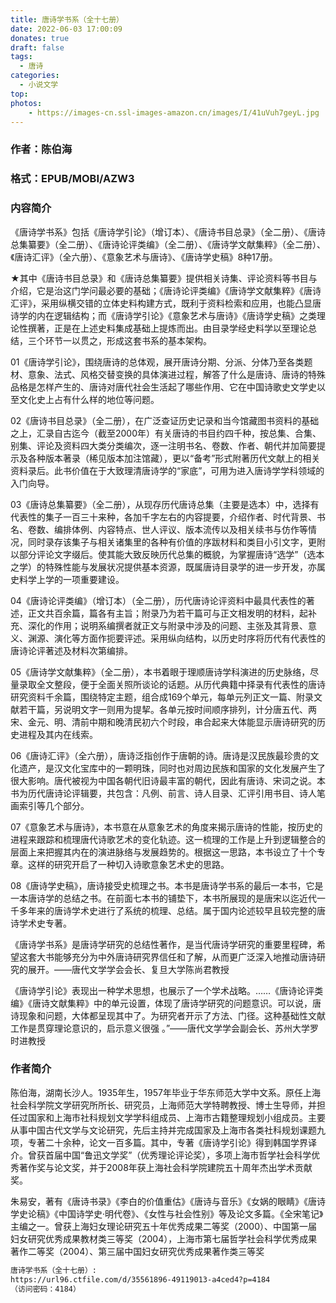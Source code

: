 ```yaml
---
title: 唐诗学书系（全十七册）
date: 2022-06-03 17:00:09
donates: true
draft: false
tags:
  - 唐诗
categories: 
  - 小说文学
top:
photos:
    - https://images-cn.ssl-images-amazon.cn/images/I/41uVuh7geyL.jpg
---
```


### 作者：陈伯海

### 格式：EPUB/MOBI/AZW3

### 内容简介

<!-- more-->

《唐诗学书系》包括《唐诗学引论》（增订本）、《唐诗书目总录》（全二册）、《唐诗总集纂要》（全二册）、《唐诗论评类编》（全二册）、《唐诗学文献集粹》（全二册）、《唐诗汇评》（全六册）、《意象艺术与唐诗》、《唐诗学史稿》8种17册。

★其中《唐诗书目总录》和《唐诗总集纂要》提供相关诗集、评论资料等书目与介绍，它是治这门学问最必要的基础；《唐诗论评类编》《唐诗学文献集粹》《唐诗汇评》，采用纵横交错的立体史料构建方式，既利于资料检索和应用，也能凸显唐诗学的内在逻辑结构；而《唐诗学引论》《意象艺术与唐诗》《唐诗学史稿》之类理论性撰著，正是在上述史料集成基础上提炼而出。由目录学经史料学以至理论总结，三个环节一以贯之，形成这套书系的基本架构。

01《唐诗学引论》，围绕唐诗的总体观，展开唐诗分期、分派、分体乃至各类题材、意象、法式、风格交替变换的具体演进过程，解答了什么是唐诗、唐诗的特殊品格是怎样产生的、唐诗对唐代社会生活起了哪些作用、它在中国诗歌史文学史以至文化史上占有什么样的地位等问题。

02《唐诗书目总录》（全二册），在广泛查证历史记录和当今馆藏图书资料的基础之上，汇录自古迄今（截至2000年）有关唐诗的书目约四千种，按总集、合集、别集、评论及资料四大类分类编次，逐一注明书名、卷数、作者、朝代并加简要提示及各种版本著录（稀见版本加注馆藏），更以“备考”形式附著历代文献上的相关资料录后。此书价值在于大致理清唐诗学的“家底”，可用为进入唐诗学学科领域的入门向导。

03《唐诗总集纂要》（全二册），从现存历代唐诗总集（主要是选本）中，选择有代表性的集子一百三十来种，各加千字左右的内容提要，介绍作者、时代背景、书名、卷数、编排体例、内容特点、世人评议、版本流传以及相关续书与仿作等情况，同时录存该集子与相关诸集里的各种有价值的序跋材料和类目小引文字，更附以部分评论文字缀后。使其能大致反映历代总集的概貌，为掌握唐诗“选学”（选本之学）的特殊性能与发展状况提供基本资源，既属唐诗目录学的进一步开发，亦属史料学上学的一项重要建设。

04《唐诗论评类编》（增订本）（全二册），历代唐诗论评资料中最具代表性的著述，正文共百余篇，篇各有主旨；附录乃为若干篇可与正文相发明的材料，起补充、深化的作用；说明系编撰者就正文与附录中涉及的问题、主张及其背景、意义、渊源、演化等方面作扼要评述。采用纵向结构，以历史时序将历代有代表性的唐诗论评著述及材料次第编排。

05《唐诗学文献集粹》（全二册），本书着眼于理顺唐诗学科演进的历史脉络，尽量录取全文整段，便于全面关照所谈论的话题。从历代典籍中择录有代表性的唐诗研究资料千余篇，围绕特定主题，组合成169个单元，每单元列正文一篇、附录文献若干篇，另说明文字一则用为提挈。各单元按时间顺序排列，计分唐五代、两宋、金元、明、清前中期和晚清民初六个时段，串合起来大体能显示唐诗研究的历史进程及其内在线索。

06《唐诗汇评》（全六册），唐诗泛指创作于唐朝的诗。唐诗是汉民族最珍贵的文化遗产，是汉文化宝库中的一颗明珠，同时也对周边民族和国家的文化发展产生了很大影响。唐代被视为中国各朝代旧诗最丰富的朝代，因此有唐诗、宋词之说。本书为历代唐诗论评辑要，共包含：凡例、前言、诗人目录、汇评引用书目、诗人笔画索引等几个部分。

07《意象艺术与唐诗》，本书意在从意象艺术的角度来揭示唐诗的性能，按历史的进程来跟踪和梳理唐代诗歌艺术的变化轨迹。这一梳理的工作是上升到逻辑整合的层面上来把握其内在的演进脉络与发展趋势的。根据这一思路，本书设立了十个专章。这样的研究开启了一种切入诗歌意象艺术史的思路。

08《唐诗学史稿》，唐诗接受史梳理之书。本书是唐诗学书系的最后一本书，它是一本唐诗学的总结之书。在前面七本书的铺垫下，本书所展现的是唐宋以迄近代一千多年来的唐诗学术史进行了系统的梳理、总结。属于国内论述较早且较完整的唐诗学术史专著。

《唐诗学书系》是唐诗学研究的总结性著作，是当代唐诗学研究的重要里程碑，希望这套大书能够充分为中外唐诗研究界信任和了解，从而更广泛深入地推动唐诗研究的展开。——唐代文学学会会长、复旦大学陈尚君教授

《唐诗学引论》表现出一种学术思想，也展示了一个学术战略。……《唐诗论评类编》《唐诗文献集粹》中的单元设置，体现了唐诗学研究的问题意识。可以说，唐诗现象和问题，大体都呈现其中了。为研究者开示了方法、门径。这种基础性文献工作是贯穿理论意识的，启示意义很强 。”——唐代文学学会副会长、苏州大学罗时进教授

### 作者简介

陈伯海，湖南长沙人。1935年生，1957年毕业于华东师范大学中文系。原任上海社会科学院文学研究所所长、研究员，上海师范大学特聘教授、博士生导师，并担任过国家和上海市社科规划文学学科组成员、上海市古籍整理规划小组成员。主要从事中国古代文学与文论研究，先后主持并完成国家及上海市各类社科规划课题九项，专著二十余种，论文一百多篇。其中，专著《唐诗学引论》得到韩国学界译介。曾获首届中国“鲁迅文学奖”（优秀理论评论奖），多项上海市哲学社会科学优秀著作奖与论文奖，并于2008年获上海社会科学院建院五十周年杰出学术贡献奖。

朱易安，著有《唐诗书录》《李白的价值重估》《唐诗与音乐》《女娲的眼睛》《唐诗学史论稿》《中国诗学史·明代卷》、《女性与社会性别》等及论文多篇。《全宋笔记》主编之一。曾获上海妇女理论研究五十年优秀成果二等奖（2000）、中国第一届妇女研究优秀成果教材类三等奖（2004），上海市第七届哲学社会科学优秀成果著作二等奖（2004）、第三届中国妇女研究优秀成果著作类三等奖

```bash
唐诗学书系（全十七册）: 
https://url96.ctfile.com/d/35561896-49119013-a4ced4?p=4184
（访问密码：4184）
```
